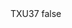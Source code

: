 <?xml version="1.0" encoding="UTF-8"?>
<CustomMetadata xmlns="http://soap.sforce.com/2006/04/metadata">
    <label>TXU37</label>
    <protected>false</protected>
</CustomMetadata>
